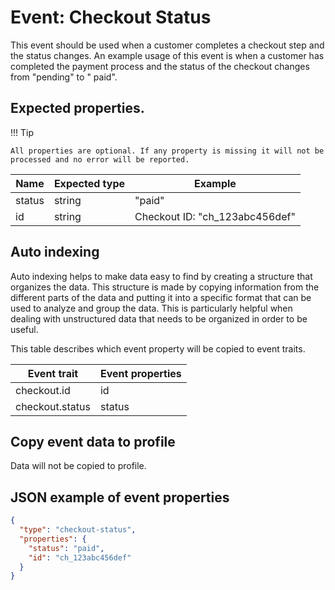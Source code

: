 # Event: Checkout Status

This event should be used when a customer completes a checkout step and the status changes. An example usage of this
event is when a customer has completed the payment process and the status of the checkout changes from "pending" to "
paid".

## Expected properties.

!!! Tip

    All properties are optional. If any property is missing it will not be processed and no error will be reported.

| Name   | Expected type   | Example                                                |
|--------|-----------------|--------------------------------------------------------|
| status | string          | "paid" |
| id     | string          | Checkout ID: "ch_123abc456def"     |

## Auto indexing

Auto indexing helps to make data easy to find by creating a structure that organizes the data. This structure is made by
copying information from the different parts of the data and putting it into a specific format that can be used to
analyze and group the data. This is particularly helpful when dealing with unstructured data that needs to be organized
in order to be useful.

This table describes which event property will be copied to event traits.

| Event trait     | Event properties   |
|-----------------|--------------------|
| checkout.id     | id                 |
| checkout.status | status             | 

## Copy event data to profile

Data will not be copied to profile.

## JSON example of event properties

```json
{
  "type": "checkout-status",
  "properties": {
    "status": "paid",
    "id": "ch_123abc456def"
  }
}
```


    